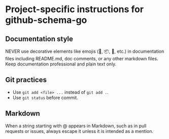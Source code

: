 # Project-specific instructions for github-schema-go

## Documentation style
NEVER use decorative elements like emojis (🚀, 📦, 🔧, etc.) in documentation files including README.md, doc comments, or any other markdown files.
Keep documentation professional and plain text only.

## Git practices
- Use `git add <file> ...` instead of `git add .`.
- Use `git status` before commit.

## Markdown
When a string starting with @ appears in Markdown, such as in pull requests or issues, always escape it unless it is intended as a mention.